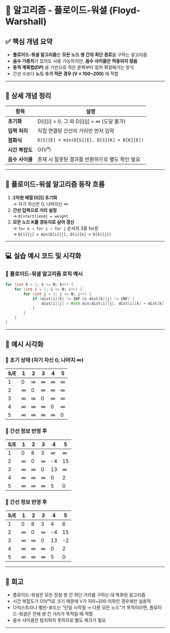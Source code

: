 #  🧠 알고리즘  - 플로이드-워셜 (Floyd-Warshall)

## ✅ 핵심 개념 요약

- **플로이드-워셜 알고리즘**은 **모든 노드 쌍 간의 최단 경로**를 구하는 알고리즘
- **음수 가중치**가 있어도 사용 가능하지만, **음수 사이클은 허용되지 않음**
- **동적 계획법(DP)** 을 기반으로 작은 문제부터 점차 확장해가는 방식
- 간선 수보다 **노드 수가 적은 경우 (V ≤ 100~200)** 에 적합

---

## 🔎 상세 개념 정리

| 항목 | 설명 |
|------|------|
| **초기화** | D[i][i] = 0, 그 외 D[i][j] = ∞ (도달 불가) |
| **입력 처리** | 직접 연결된 간선의 거리만 먼저 입력 |
| **점화식** | `D[S][E] = min(D[S][E], D[S][K] + D[K][E])` |
| **시간 복잡도** | O(V³) |
| **음수 사이클** | 존재 시 잘못된 결과를 반환하므로 별도 확인 필요 |

---


## 🧠 플로이드-워셜 알고리즘 동작 흐름

1. **2차원 배열 D[][] 초기화**  
   → 자기 자신은 0, 나머지는 ∞  
2. **간선 입력으로 거리 설정**  
   → `D[start][end] = weight`  
3. **모든 노드 K를 경유지로 삼아 갱신**  
   → `for k → for i → for j` 순서의 3중 for문  
   → `D[i][j] = min(D[i][j], D[i][k] + D[k][j])`

---

## 💻 실습 예시 코드 및 시각화

### 📌 플로이드-워셜 알고리즘 로직 예시
```java
for (int k = 1; k <= N; k++) {
    for (int i = 1; i <= N; i++) {
        for (int j = 1; j <= N; j++) {
            if (dist[i][k] != INF && dist[k][j] != INF) {
                dist[i][j] = Math.min(dist[i][j], dist[i][k] + dist[k][j]);
            }
        }
    }
}
```

---

## 🧪 예시 시각화

### 📌 초기 상태 (자기 자신 0, 나머지 ∞)

| S/E | 1 | 2 | 3 | 4 | 5 |
|------|---|---|---|---|---|
| 1 | 0 | ∞ | ∞ | ∞ | ∞ |
| 2 | ∞ | 0 | ∞ | ∞ | ∞ |
| 3 | ∞ | ∞ | 0 | ∞ | ∞ |
| 4 | ∞ | ∞ | ∞ | 0 | ∞ |
| 5 | ∞ | ∞ | ∞ | ∞ | 0 |


### 📌 간선 정보 반영 후

| S/E | 1 | 2 | 3 | 4 | 5 |
|------|---|---|---|---|---|
| 1 | 0 | 8 | 3 | ∞ | ∞ |
| 2 | ∞ | 0 | ∞ | -4 | 15 |
| 3 | ∞ | ∞ | 0 | 13 | ∞ |
| 4 | ∞ | ∞ | ∞ | 0 | 2 |
| 5 | ∞ | ∞ | ∞ | 5 | 0 |


### 📌 간선 정보 반영 후

| S/E | 1 | 2 | 3 | 4 | 5 |
|------|---|---|---|---|---|
| 1 | 0 | 8 | 3 | 4 | 6 |
| 2 | ∞ | 0 | ∞ | -4 | 15 |
| 3 | ∞ | ∞ | 0 | 13 | -2 |
| 4 | ∞ | ∞ | ∞ | 0 | 2 |
| 5 | ∞ | ∞ | ∞ | 5 | 0 |



---

## 🔁 회고
- 플로이드-워셜은 모든 정점 쌍 간 최단 거리를 구하는 데 특화된 알고리즘
- 시간 복잡도가 O(V³)로 크기 때문에 V가 100~200 이하인 경우에만 실용적
- 다익스트라나 벨만-포드는 “단일 시작점 → 다른 모든 노드”가 목적이라면, 플로이드-워셜은 전체 쌍 간 거리가 목적일 때 적합
- 음수 사이클은 탐지하지 못하므로 별도 체크가 필요

---
